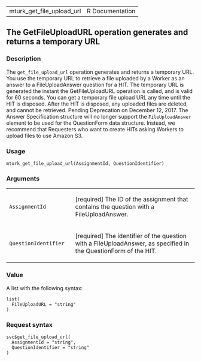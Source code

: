 <table style="width: 100%;">
<tbody>
<tr class="odd">
<td>mturk_get_file_upload_url</td>
<td style="text-align: right;">R Documentation</td>
</tr>
</tbody>
</table>

## The GetFileUploadURL operation generates and returns a temporary URL

### Description

The `get_file_upload_url` operation generates and returns a temporary
URL. You use the temporary URL to retrieve a file uploaded by a Worker
as an answer to a FileUploadAnswer question for a HIT. The temporary URL
is generated the instant the GetFileUploadURL operation is called, and
is valid for 60 seconds. You can get a temporary file upload URL any
time until the HIT is disposed. After the HIT is disposed, any uploaded
files are deleted, and cannot be retrieved. Pending Deprecation on
December 12, 2017. The Answer Specification structure will no longer
support the `FileUploadAnswer` element to be used for the QuestionForm
data structure. Instead, we recommend that Requesters who want to create
HITs asking Workers to upload files to use Amazon S3.

### Usage

    mturk_get_file_upload_url(AssignmentId, QuestionIdentifier)

### Arguments

<table>
<colgroup>
<col style="width: 35%" />
<col style="width: 65%" />
</colgroup>
<tbody>
<tr class="odd">
<td><code
id="mturk_get_file_upload_url_:_AssignmentId">AssignmentId</code></td>
<td><p>[required] The ID of the assignment that contains the question
with a FileUploadAnswer.</p></td>
</tr>
<tr class="even">
<td><code
id="mturk_get_file_upload_url_:_QuestionIdentifier">QuestionIdentifier</code></td>
<td><p>[required] The identifier of the question with a
FileUploadAnswer, as specified in the QuestionForm of the HIT.</p></td>
</tr>
</tbody>
</table>

### Value

A list with the following syntax:

    list(
      FileUploadURL = "string"
    )

### Request syntax

    svc$get_file_upload_url(
      AssignmentId = "string",
      QuestionIdentifier = "string"
    )
